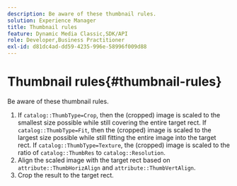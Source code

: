 ```yaml
---
description: Be aware of these thumbnail rules.
solution: Experience Manager
title: Thumbnail rules
feature: Dynamic Media Classic,SDK/API
role: Developer,Business Practitioner
exl-id: d81dc4ad-dd59-4235-996e-58996f009d88
---
```

# Thumbnail rules{#thumbnail-rules}

Be aware of these thumbnail rules.

1. If `catalog::ThumbType=Crop`, then the (cropped) image is scaled to the smallest size possible while still covering the entire target rect. If `catalog::ThumbType=Fit`, then the (cropped) image is scaled to the largest size possible while still fitting the entire image into the target rect. If `catalog::ThumbType=Texture`, the (cropped) image is scaled to the ratio of `catalog::ThumbRes` to `catalog::Resolution`. 
1. Align the scaled image with the target rect based on `attribute::ThumbHorizAlign` and `attribute::ThumbVertAlign`. 
1. Crop the result to the target rect.
